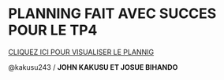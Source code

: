 # PLANNING FAIT AVEC SUCCES POUR LE TP4

[CLIQUEZ ICI POUR VISUALISER LE PLANNIG](https://github.com/users/felicienmukamba/projects/6/views/4)

@kakusu243 / **JOHN KAKUSU ET JOSUE BIHANDO**
